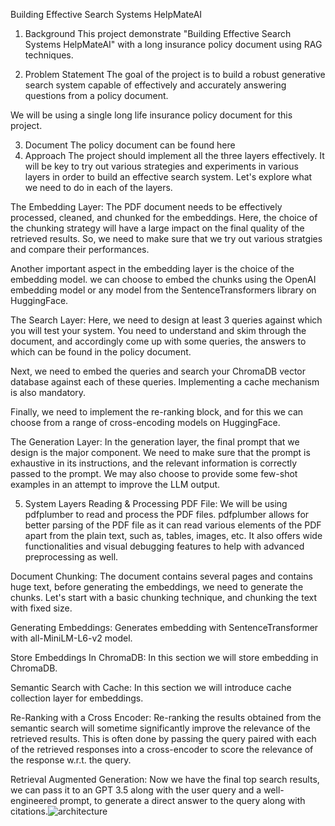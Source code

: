 Building Effective Search Systems HelpMateAI
1. Background
This project demonstrate "Building Effective Search Systems HelpMateAI" with a long insurance policy document using RAG techniques.

2. Problem Statement
The goal of the project is to build a robust generative search system capable of effectively and accurately answering questions from a policy document.

We will be using a single long life insurance policy document for this project.

3. Document
The policy document can be found here
4. Approach
The project should implement all the three layers effectively. It will be key to try out various strategies and experiments in various layers in order to build an effective search system. Let's explore what we need to do in each of the layers.

The Embedding Layer: The PDF document needs to be effectively processed, cleaned, and chunked for the embeddings. Here, the choice of the chunking strategy will have a large impact on the final quality of the retrieved results. So, we need to make sure that we try out various stratgies and compare their performances.

Another important aspect in the embedding layer is the choice of the embedding model. we can choose to embed the chunks using the OpenAI embedding model or any model from the SentenceTransformers library on HuggingFace.

The Search Layer: Here, we need to design at least 3 queries against which you will test your system. You need to understand and skim through the document, and accordingly come up with some queries, the answers to which can be found in the policy document.

Next, we need to embed the queries and search your ChromaDB vector database against each of these queries. Implementing a cache mechanism is also mandatory.

Finally, we need to implement the re-ranking block, and for this we can choose from a range of cross-encoding models on HuggingFace.

The Generation Layer: In the generation layer, the final prompt that we design is the major component. We need to make sure that the prompt is exhaustive in its instructions, and the relevant information is correctly passed to the prompt. We may also choose to provide some few-shot examples in an attempt to improve the LLM output.

5. System Layers
Reading & Processing PDF File: We will be using pdfplumber to read and process the PDF files. pdfplumber allows for better parsing of the PDF file as it can read various elements of the PDF apart from the plain text, such as, tables, images, etc. It also offers wide functionalities and visual debugging features to help with advanced preprocessing as well.

Document Chunking: The document contains several pages and contains huge text, before generating the embeddings, we need to generate the chunks. Let's start with a basic chunking technique, and chunking the text with fixed size.

Generating Embeddings: Generates embedding with SentenceTransformer with all-MiniLM-L6-v2 model.

Store Embeddings In ChromaDB: In this section we will store embedding in ChromaDB.

Semantic Search with Cache: In this section we will introduce cache collection layer for embeddings.

Re-Ranking with a Cross Encoder: Re-ranking the results obtained from the semantic search will sometime significantly improve the relevance of the retrieved results. This is often done by passing the query paired with each of the retrieved responses into a cross-encoder to score the relevance of the response w.r.t. the query.

Retrieval Augmented Generation: Now we have the final top search results, we can pass it to an GPT 3.5 along with the user query and a well-engineered prompt, to generate a direct answer to the query along with citations.![architecture](https://github.com/user-attachments/assets/b8aef567-0bd8-416f-960b-bbdc29060f26)
